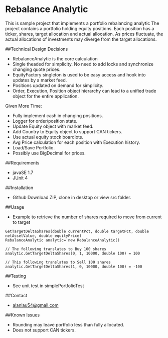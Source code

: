 # Rebalance Analytic
This is sample project that implements a portfolio rebalancing analytic
The project contains a portfolio holding equity positions. Each position has a ticker, shares, target allocation and actual allocation. As prices fluctuate, the actual allocations of investments may diverge from the target allocations.

##Technical Design Decisions
* RebalanceAnalytic is the core calculation
* Single theaded for simplicity. No need to add locks and synchronize changing quote prices.
* EquityFactory singleton is used to be easy access and hook into updates by a market feed.
* Positions updated on demand for simplicity.
* Order, Execution, Position object hierarchy can lead to a unified trade object for the entire application.

Given More Time:
* Fully implement cash in changing positions. 
* Logger for order/position state.
* Update Equity object with market feed.
* Add Country to Equity object to support CAN tickers.
* Use actual equity stock boardlots.
* Avg Price calculation for each position with Execution history.
* Load/Save Portfolio.
* Possibly use BigDecimal for prices.

##Requirements
* javaSE 1.7
* JUnit 4

##Installation
* Github Download ZIP, clone in desktop or view src folder.

##Usage
* Example to retrieve the number of shares required to move from current to target
```
GetTargetDeltaShares(double currentPct, double targetPct, double netAssetValue, double equityPrice)
RebalanceAnalytic analytic= new RebalanceAnalytic()

// The following translates to Buy 100 shares
analytic.GetTargetDeltaShares(0, 1, 10000, double 100) = 100

// This following translates to Sell 100 shares
analytic.GetTargetDeltaShares(1, 0, 10000, double 100) = -100
```

##Testing
* See unit test in simplePortfolioTest

##Contact
* alanlau54@gmail.com

##Known Issues
* Rounding may leave portfolio less than fully allocated.
* Does not support CAN tickers.

